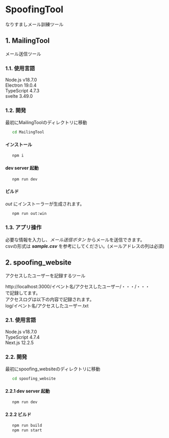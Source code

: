 # SpoofingTool

なりすましメール訓練ツール

## 1. MailingTool

メール送信ツール

### 1.1. 使用言語

Node.js v18.7.0  
Electron 19.0.4  
TypeScript 4.7.3  
svelte 3.49.0  


### 1.2. 開発

最初にMailingToolのディレクトリに移動

 ```bash
    cd MailingTool
 ```

#### インストール

 ```bash
    npm i
 ```

#### dev server 起動

 ```bash
    npm run dev
 ```

#### ビルド

 *out* にインストーラーが生成されます。  

 ```bash
    npm run out:win
 ```

### 1.3. アプリ操作

必要な情報を入力し、*メール送信ボタン* からメールを送信できます。  
csvの形式は ***sample.csv*** を参考にしてください。(メールアドレスの列は必須)

## 2. spoofing_website

アクセスしたユーザーを記録するツール

http://localhost:3000/イベント名/アクセスしたユーザー/・・・/・・・  
で記録してます。  
アクセスログは以下の内容で記録されます。  
log/イベント名/アクセスしたユーザー.txt  

### 2.1. 使用言語

Node.js v18.7.0  
TypeScript 4.7.4  
Next.js 12.2.5  

### 2.2. 開発

最初にspoofing_websiteのディレクトリに移動

 ```bash
    cd spoofing_website
 ```

#### 2.2.1 dev server 起動

 ```bash
    npm run dev
 ```

#### 2.2.2 ビルド

 ```bash
    npm run build
    npm run start
 ```
